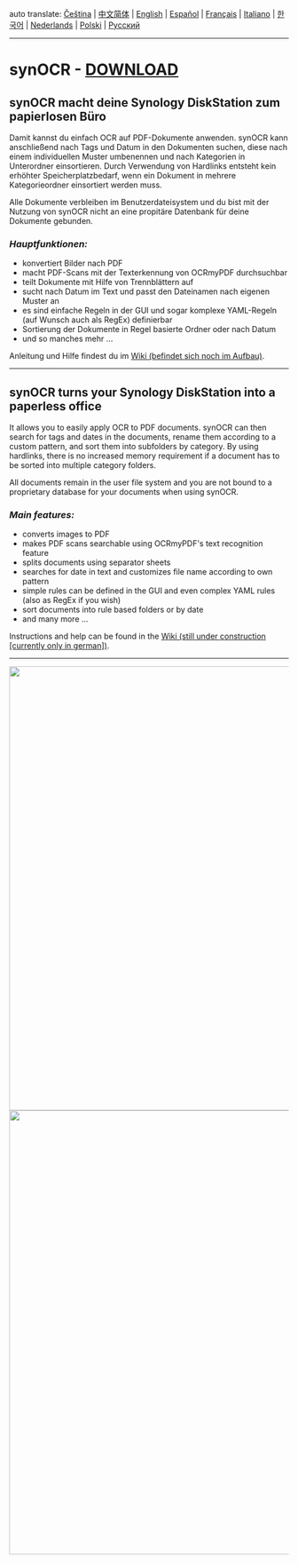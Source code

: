 auto translate: 
[Čeština](https://git-geimist-eu.translate.goog/geimist/synOCR/?_x_tr_sl=de&_x_tr_tl=cs&_x_tr_hl=en) | 
[中文简体](https://git-geimist-eu.translate.goog/geimist/synOCR/?_x_tr_sl=de&_x_tr_tl=zh-CN&_x_tr_hl=en) |
[English](https://git-geimist-eu.translate.goog/geimist/synOCR/?_x_tr_sl=de&_x_tr_tl=en&_x_tr_hl=en) | 
[Español](https://git-geimist-eu.translate.goog/geimist/synOCR/?_x_tr_sl=de&_x_tr_tl=es&_x_tr_hl=en) | 
[Français](https://git-geimist-eu.translate.goog/geimist/synOCR/?_x_tr_sl=de&_x_tr_tl=fr&_x_tr_hl=en) | 
[Italiano](https://git-geimist-eu.translate.goog/geimist/synOCR/?_x_tr_sl=de&_x_tr_tl=it&_x_tr_hl=en) | 
[한국어](https://git-geimist-eu.translate.goog/geimist/synOCR/?_x_tr_sl=de&_x_tr_tl=ko&_x_tr_hl=en) | 
[Nederlands](https://git-geimist-eu.translate.goog/geimist/synOCR/?_x_tr_sl=de&_x_tr_tl=nl&_x_tr_hl=en) | 
[Polski](https://git-geimist-eu.translate.goog/geimist/synOCR/?_x_tr_sl=de&_x_tr_tl=pl&_x_tr_hl=en) | 
[Русский](https://git-geimist-eu.translate.goog/geimist/synOCR/?_x_tr_sl=de&_x_tr_tl=ru&_x_tr_hl=en)   
<hr>
  

# synOCR - [DOWNLOAD](https://geimist.eu/synOCR)

## synOCR macht deine Synology DiskStation zum papierlosen Büro

Damit kannst du einfach OCR auf PDF-Dokumente anwenden. synOCR kann anschließend nach Tags und Datum in den Dokumenten suchen, diese nach einem individuellen Muster umbenennen und nach Kategorien in Unterordner einsortieren. Durch Verwendung von Hardlinks entsteht kein erhöhter Speicherplatzbedarf, wenn ein Dokument in mehrere Kategorieordner einsortiert werden muss.   
   
Alle Dokumente verbleiben im Benutzerdateisystem und du bist mit der Nutzung von synOCR nicht an eine propitäre Datenbank für deine Dokumente gebunden.

### *Hauptfunktionen:*   
- konvertiert Bilder nach PDF
- macht PDF-Scans mit der Texterkennung von OCRmyPDF durchsuchbar
- teilt Dokumente mit Hilfe von Trennblättern auf
- sucht nach Datum im Text und passt den Dateinamen nach eigenen Muster an
- es sind einfache Regeln in der GUI und sogar komplexe YAML-Regeln (auf Wunsch auch als RegEx) definierbar
- Sortierung der Dokumente in Regel basierte Ordner oder nach Datum
- und so manches mehr …


Anleitung und Hilfe findest du im [Wiki (befindet sich noch im Aufbau)](https://git.geimist.eu/geimist/synOCR/wiki).

___

## synOCR turns your Synology DiskStation into a paperless office

It allows you to easily apply OCR to PDF documents. synOCR can then search for tags and dates in the documents, rename them according to a custom pattern, and sort them into subfolders by category. By using hardlinks, there is no increased memory requirement if a document has to be sorted into multiple category folders.   
   
All documents remain in the user file system and you are not bound to a proprietary database for your documents when using synOCR.

### *Main features:*   
- converts images to PDF
- makes PDF scans searchable using OCRmyPDF's text recognition feature
- splits documents using separator sheets
- searches for date in text and customizes file name according to own pattern
- simple rules can be defined in the GUI and even complex YAML rules (also as RegEx if you wish)
- sort documents into rule based folders or by date
- and many more ...

Instructions and help can be found in the [Wiki (still under construction [currently only in german])](https://git.geimist.eu/geimist/synOCR/wiki).

___

<img src="https://git.geimist.eu/geimist/synOCR/raw/branch/master/synOCR_screenshot_1.png" width="800" />
<br>    
<img src="https://git.geimist.eu/geimist/synOCR/raw/branch/master/synOCR_screenshot_2.png" width="800" />
<br> 